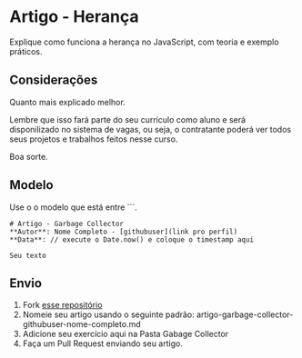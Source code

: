 # Artigo - Herança

Explique como funciona a herança no JavaScript, com teoria e exemplo práticos.

## Considerações

Quanto mais explicado melhor.

Lembre que isso fará parte do seu currículo como aluno e será disponilizado no sistema de vagas, ou seja, o contratante poderá ver todos seus projetos e trabalhos feitos nesse curso.

Boa sorte.


## Modelo

Use o o modelo que está entre ```.

```
# Artigo - Garbage Collector
**Autor**: Nome Completo - [githubuser](link pro perfil)
**Data**: // execute o Date.now() e coloque o timestamp aqui

Seu texto

```

## Envio

1. Fork [esse repositório](https://github.com/Webschool-io/be-mean-instagram-artigos/) 
2. Nomeie seu artigo usando o seguinte padrão: artigo-garbage-collector-githubuser-nome-completo.md
3. Adicione seu exercício aqui na Pasta Gabage Collector
4. Faça um Pull Request enviando seu artigo.

